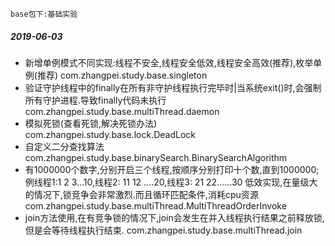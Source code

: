 ```
base包下:基础实验
```
##### 2019-06-03
* 新增单例模式不同实现:线程不安全,线程安全低效,线程安全高效(推荐),枚举单例(推荐)
com.zhangpei.study.base.singleton
* 验证守护线程中的finally在所有非守护线程执行完毕时|当系统exit()时,会强制所有守护进程.导致finally代码未执行
com.zhangpei.study.base.multiThread.daemon
* 模拟死锁(查看死锁,解决死锁办法)
com.zhangpei.study.base.lock.DeadLock
* 自定义二分查找算法
com.zhangpei.study.base.binarySearch.BinarySearchAlgorithm
* 有1000000个数字,分别开启三个线程,按顺序分别打印十个数,直到1000000;例线程1:1 2 3...10,线程2: 11 12 ....20,线程3: 21 22......30 低效实现,在量级大的情况下,锁竞争会非常激烈.而且循环匹配条件,消耗cpu资源
com.zhangpei.study.base.multiThread.MultiThreadOrderInvoke
* join方法使用,在有竞争锁的情况下,join会发生在并入线程执行结果之前释放锁,但是会等待线程执行结束.
com.zhangpei.study.base.multiThread.join